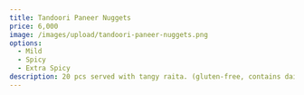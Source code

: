 ```yaml
---
title: Tandoori Paneer Nuggets
price: 6,000
image: /images/upload/tandoori-paneer-nuggets.png
options:
  - Mild
  - Spicy
  - Extra Spicy
description: 20 pcs served with tangy raita. (gluten-free, contains dairy)
---
```

